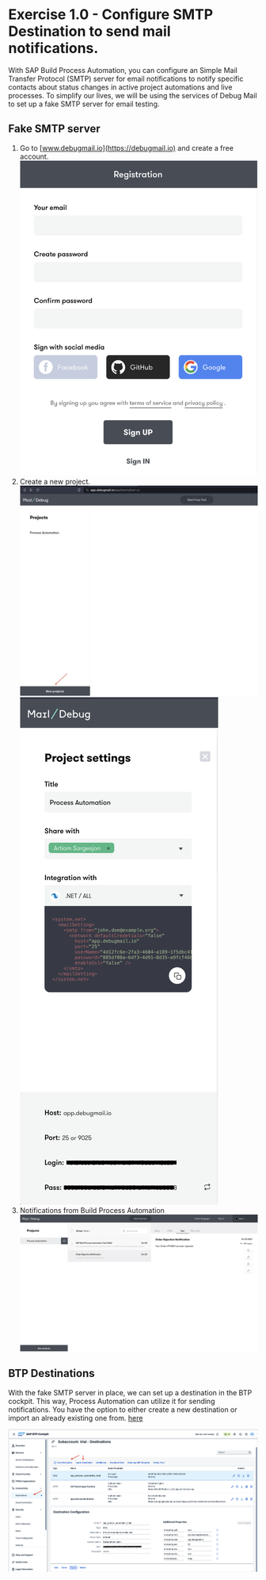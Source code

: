 # Exercise 1.0 - Configure SMTP Destination to send mail notifications.

With SAP Build Process Automation, you can configure an Simple Mail Transfer Protocol (SMTP) server for email notifications to notify specific contacts about status changes in active project automations and live processes. To simplify our lives, we will be using the services of Debug Mail to set up a fake SMTP server for email testing.

## Fake SMTP server


1. Go to [www.debugmail.io](https://debugmail.io) and create a free account.
![Sign up](../../../images/ex1.0/Sign%20up.png)
2. Create a new project.
![New project](../../../images/ex1.0/Create%20new%20project.png)
![Project settings](../../../images/ex1.0/Project%20settings.png)
3. Notifications from Build Process Automation
![Notifications](../../../images/ex1.0/Mail%20notifications.png)


## BTP Destinations

With the fake SMTP server in place, we can set up a destination in the BTP cockpit. This way, Process Automation can utilize it for sending notifications.
You have the option to either create a new destination or import an already existing one from. [here](../../ex1-SAP-Build-Process-Automation/destinations/sap_process_automation_mail)

![Destinations](../../../images/ex1.0/Debug%20Mail%20destination.png)
